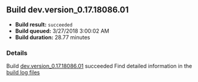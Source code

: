 ## Build dev.version_0.17.18086.01
- **Build result:** `succeeded`
- **Build queued:** 3/27/2018 3:00:02 AM
- **Build duration:** 28.77 minutes
### Details
Build [dev.version_0.17.18086.01](https://winappstudio.visualstudio.com/web/build.aspx?pcguid=a4ef43be-68ce-4195-a619-079b4d9834c2&builduri=vstfs%3a%2f%2f%2fBuild%2fBuild%2f25346) succeeded
Find detailed information in the [build log files](https://uwpctdiags.blob.core.windows.net/buildlogs/dev.version_0.17.18086.01_logs.zip)
